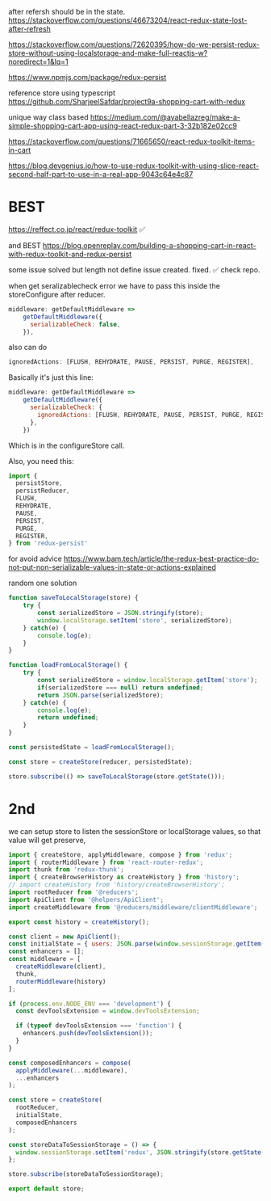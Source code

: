 
after refersh should be in the state.
https://stackoverflow.com/questions/46673204/react-redux-state-lost-after-refresh

https://stackoverflow.com/questions/72620395/how-do-we-persist-redux-store-without-using-localstorage-and-make-full-reactjs-w?noredirect=1&lq=1

https://www.npmjs.com/package/redux-persist

reference store using typescript https://github.com/SharjeelSafdar/project9a-shopping-cart-with-redux

unique way class based https://medium.com/@ayabellazreg/make-a-simple-shopping-cart-app-using-react-redux-part-3-32b182e02cc9

https://stackoverflow.com/questions/71665650/react-redux-toolkit-items-in-cart

https://blog.devgenius.io/how-to-use-redux-toolkit-with-using-slice-react-second-half-part-to-use-in-a-real-app-9043c64e4c87



# BEST 
https://reffect.co.jp/react/redux-toolkit  ✅


and BEST https://blog.openreplay.com/building-a-shopping-cart-in-react-with-redux-toolkit-and-redux-persist




some issue solved but length not define issue created. fixed. ✅ check repo.





when get seralizablecheck error we have to pass this inside the storeConfigure after reducer.


```javascript
middleware: getDefaultMiddleware =>
    getDefaultMiddleware({
      serializableCheck: false,
    }),
```

also can do

```javascript
ignoredActions: [FLUSH, REHYDRATE, PAUSE, PERSIST, PURGE, REGISTER],
```



Basically it's just this line:

```javascript
middleware: getDefaultMiddleware =>
    getDefaultMiddleware({
      serializableCheck: {
        ignoredActions: [FLUSH, REHYDRATE, PAUSE, PERSIST, PURGE, REGISTER],
      },
    })
```

Which is in the configureStore call.

Also, you need this:

```javascript
import {
  persistStore,
  persistReducer,
  FLUSH,
  REHYDRATE,
  PAUSE,
  PERSIST,
  PURGE,
  REGISTER,
} from 'redux-persist'
```



for avoid advice
https://www.bam.tech/article/the-redux-best-practice-do-not-put-non-serializable-values-in-state-or-actions-explained




random
one solution
```javascript
function saveToLocalStorage(store) {
    try {
        const serializedStore = JSON.stringify(store);
        window.localStorage.setItem('store', serializedStore);
    } catch(e) {
        console.log(e);
    }
}

function loadFromLocalStorage() {
    try {
        const serializedStore = window.localStorage.getItem('store');
        if(serializedStore === null) return undefined;
        return JSON.parse(serializedStore);
    } catch(e) {
        console.log(e);
        return undefined;
    }
}

const persistedState = loadFromLocalStorage();

const store = createStore(reducer, persistedState);

store.subscribe(() => saveToLocalStorage(store.getState()));
```



# 2nd

we can setup store to listen the sessionStore or localStorage values, so that value will get preserve,

```javascript
import { createStore, applyMiddleware, compose } from 'redux';
import { routerMiddleware } from 'react-router-redux';
import thunk from 'redux-thunk';
import { createBrowserHistory as createHistory } from 'history';
// import createHistory from 'history/createBrowserHistory';
import rootReducer from '@reducers';
import ApiClient from '@helpers/ApiClient';
import createMiddleware from '@reducers/middleware/clientMiddleware';

export const history = createHistory();

const client = new ApiClient();
const initialState = { users: JSON.parse(window.sessionStorage.getItem('redux') || '{}') };
const enhancers = [];
const middleware = [
  createMiddleware(client),
  thunk,
  routerMiddleware(history)
];

if (process.env.NODE_ENV === 'development') {
  const devToolsExtension = window.devToolsExtension;

  if (typeof devToolsExtension === 'function') {
    enhancers.push(devToolsExtension());
  }
}

const composedEnhancers = compose(
  applyMiddleware(...middleware),
  ...enhancers
);

const store = createStore(
  rootReducer,
  initialState,
  composedEnhancers
);

const storeDataToSessionStorage = () => {
  window.sessionStorage.setItem('redux', JSON.stringify(store.getState().users));
};

store.subscribe(storeDataToSessionStorage);

export default store;
```






